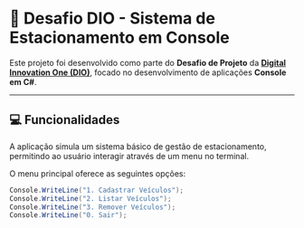 # 🚗 Desafio DIO - Sistema de Estacionamento em Console

Este projeto foi desenvolvido como parte do **Desafio de Projeto** da [**Digital Innovation One (DIO)**](https://www.dio.me/), focado no desenvolvimento de aplicações **Console em C#**.

---

## 💻 Funcionalidades

A aplicação simula um sistema básico de gestão de estacionamento, permitindo ao usuário interagir através de um menu no terminal.

O menu principal oferece as seguintes opções:

```csharp
Console.WriteLine("1. Cadastrar Veículos");
Console.WriteLine("2. Listar Veículos");
Console.WriteLine("3. Remover Veículos");
Console.WriteLine("0. Sair");

